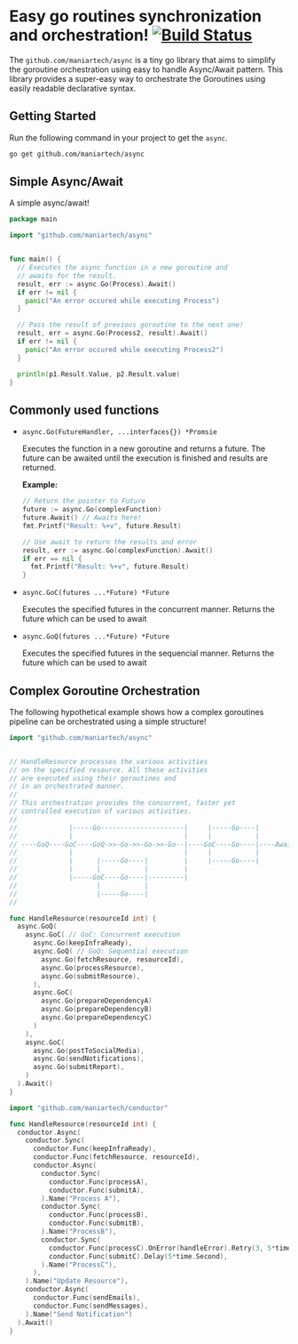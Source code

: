 # Easy go routines synchronization and orchestration!  [![Build Status](https://travis-ci.com/maniartech/async.svg?branch=master)](https://travis-ci.com/maniartech/async)

The `github.com/maniartech/async` is a tiny go library that aims to simplify the goroutine orchestration using easy to handle Async/Await pattern. This library provides a super-easy way to orchestrate the Goroutines using easily readable declarative syntax.

## Getting Started

Run the following command in your project to get the `async`.
```sh
go get github.com/maniartech/async
```


## Simple Async/Await
A simple async/await!
```go
package main

import "github.com/maniartech/async"


func main() {
  // Executes the async function in a new goroutine and
  // awaits for the result.
  result, err := async.Go(Process).Await()
  if err != nil {
    panic("An error occured while executing Process")
  }

  // Pass the result of previous goroutine to the next one!
  result, err = async.Go(Process2, result).Await()
  if err != nil {
    panic("An error occured while executing Process2")
  }

  println(p1.Result.Value, p2.Result.value)
}
```

## Commonly used functions



* `async.Go(FutureHandler, ...interfaces{}) *Promsie`

  Executes the function in a new goroutine and returns a future. The future can be awaited until the execution is finished and results are returned.

  **Example:**

  ```go
  // Return the pointer to Future
  future := async.Go(complexFunction)
  future.Await() // Awaits here!
  fmt.Printf("Result: %+v", future.Result)

  // Use await to return the results and error
  result, err := async.Go(complexFunction).Await()
  if err == nil {
    fmt.Printf("Result: %+v", future.Result)
  }
  ```

* `async.GoC(futures ...*Future) *Future`

  Executes the specified futures in the concurrent manner. Returns the future which can be used to await

* `async.GoQ(futures ...*Future) *Future`

  Executes the specified futures in the sequencial manner. Returns the future which can be used to await

## Complex Goroutine Orchestration

The following hypothetical example shows how a complex goroutines pipeline can be orchestrated using a simple structure!

```go
import "github.com/maniartech/async"


// HandleResource processes the various activities
// on the specified resource. All these activities
// are executed using their goroutines and
// in an orchestrated manner.
//
// This orchestration provides the concurrent, faster yet
// controlled execution of various activities.
//
//             |-----Go---------------------|     |-----Go----|
//             |                            |     |           |
// ----GoQ----GoC----GoQ->>-Go->>-Go->>-Go--|----GoC----Go----|----Await----
//             |                            |     |           |
//             |      |-----Go----|         |     |-----Go----|
//             |      |           |         |
//             |-----GoC----Go----|---------|
//                    |           |
//                    |-----Go----|
//

func HandleResource(resourceId int) {
  async.GoQ(
    async.GoC( // GoC: Concurrent execution
      async.Go(keepInfraReady),
      async.GoQ( // GoQ: Sequential execution
        async.Go(fetchResource, resourceId),
        async.Go(processResource),
        async.Go(submitResource),
      ),
      async.GoC(
        async.Go(prepareDependencyA)
        async.Go(prepareDependencyB)
        async.Go(prepareDependencyC)
      )
    ),
    async.GoC(
      async.Go(postToSocialMedia),
      async.Go(sendNotifications),
      async.Go(submitReport),
    )
  ).Await()
}

import "github.com/maniartech/conductor"

func HandleResource(resourceId int) {
  conductor.Async(
    conductor.Sync(
      conductor.Func(keepInfraReady),
      conductor.Func(fetchResource, resourceId),
      conductor.Async(
        conductor.Sync(
          conductor.Func(processA),
          conductor.Func(submitA),
        ).Name("Process A"),
        conductor.Sync(
          conductor.Func(processB),
          conductor.Func(submitB),
        ).Name("ProcessB"),
        conductor.Sync(
          conductor.Func(processC).OnError(handleError).Retry(3, 5*time.Second).Timeout(10*time.Second),
          conductor.Func(submitC).Delay(5*time.Second),
        ).Name("ProcessC"),
      ),
    ).Name("Update Resource"),
    conductor.Async(
      conductor.Func(sendEmails),
      conductor.Func(sendMessages),
    ).Name("Send Notification")
  ).Await()
}
```
